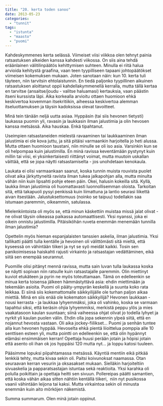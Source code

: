 ```yaml
---
title: "20. kerta toden sanoo"
date: 2013-05-23
categories: 
  - "tunnit"
tags: 
  - "istunta"
  - "maasto"
  - "puomi"
---
```


Kahdeskymmenes kerta selässä. Viimeiset viisi viikkoa olen tehnyt painia ratsastuksen alkeiden kanssa kahdesti viikossa. On siis aina tehdä eräänlainen välitilinpäätös kehittymisen suhteen. Minulla ei riitä halua arvioida kehitystä graafina, vaan teen tyypilliseen tapaani johtopäätökset viimeisen kokemuksen mukaan. Joten sanotaan näin: kun 10. kerta tuli täyteen, niin tarvitsin ehtolaistunnin. En tiedä paljonko tyypillinen aikuinen ratsastuksen aloittanut oppii kahdellakymmenellä kerralla, mutta tällä kertaa en tarvitse (ansaitse/joudu - valitse haluamasi) kertauksia, vaan päästin itseni kurssista läpi. Aika korkealla arvioitu ottaen huomioon ehkä keskivertoa kovemman itsekritiikin, aiheessa keskivertoa alemman itseluottamuksen ja täysin kadoksissa olevat tavoitteet.

<!--more-->

Minä tein tänään neljä uutta asiaa. Hyppäsin (tai siis hevonen tietysti) laukassa puomin yli, ravasin ja laukkasin ilman jalustimia ja olin hevosen kanssa metsässä. Aika hauskaa. Enkä tipahtanut.

Useimpien ratsastaneiden mielestä ravaaminen tai laukkaaminen ilman jalustimia ei ole kova juttu, ja sitä pitäisi varmaankin harjoitella jo heti alussa. Mutta ottaen huomioon taustani, niin minulle se oli iso asia. Varsinkin kun se oli helpompaa kuin jalustimilla. En minä ravissa keventämään pystynyt kuin millin tai viisi, ei yksinkertaisesti riittänyt voimat, mutta muutoin uskallan väittää, että se jopa näytti ratsastamiselta - jos unohdetaan kenokaula.

Laukata ei olisi varmaankaan saanut, koska tunnin muista rouvista puolet olivat aika järkyttyneitä ravista ilman tukea jalkapohjan alla, mutta minulta vähän niin kuin lipsahti pohje eteen päin. Okei, halusin kokeilla sitä. Kyllä, laukka ilman jalustimia oli huomattavasti luonnollisemman oloista. Tarkoitan sitä, että takapuoli pysyi penkissä kuin liimattuna ja lantio seurasi liikettä aivan itsestään. Jalustuksettomuus (noinko se taipuu) todellakin saa istumaan paremmin, oikeammin, satulassa.

Mielenkiintoista oli myös se, että minun käskettiin muistaa missä jalat olivat - ne olivat täysin oikeassa paikassa automaattisesti. Yksi nyanssi, joka ei oikein onnistu jalustimilla. Pitäisiköhän ruveta enemmän menemään tunnilla ilman jalustimia?

Opettelin myös hieman espanjalaisten tanssien askelia, ilman jalustimia. Yksi tallikatti päätti tulla kentälle ja hevoinen oli välittömästi sitä mieltä, että kyseessä on vähintään tiikeri ja nyt se syö meidät kaikki. Tosin sen panikoimisessa haiskahti rajusti virkainto ja ratsastajan vedättäminen, eikä siitä sen enempää seurannut.

Puomille olisi pitänyt mennä ravissa, mutta sain luvan tulla laukassa koska se näytti sopivan niin ratsulle kuin ratsastajalle paremmin. Olin miettinyt kuviot etukäteen ja pyrin ne myös toteuttamaan. Tämä on edelleenkin se minua kerta toisensa jälkeen hämmästyttävä asia: ehdin miettimään ja tekemään asioita. Puomi oli pääty-ympyrän keskellä ja suunta koko rata leikkaa. Ei siinä siis kokemattomalle säikkyilijälle ole turhan paljon aikaa miettiä. Minä en siis enää ole kokematon säikkyilijä? Hevonen laukkaan - nousi kerrasta - ja laukkaa lyhyemmäksi, joka oli vahinko, koska se varmaan tapahtui siksi, että keräsin ohjia lyhyemmiksi, merkistä peppu ylös ja mies vaakatasoon kaulan suuntaan; siinä vaiheessa ohjat olivat jo todella lyhyet ja nyrkit yli kaulan puolen välin. Ehdin olla jopa sekennin ylpeä siitä, että en nojannut hevosta vastaan. Oli aika jockey-fiilikset... Puomi ja senhän tuntee alla kun hevonen hyppää. Hevoselta ehkä pientä liioittelua pomppia alle 10 senttisen esteen yli, mutta pointti on edelleenkin se, että olin hypännyt elämäsi ensimmäisen kerran! Opettaja huusi perään jotain ja höpisi jotain että asento oli ihan ok jos hyppäisi 120 mutta nyt... ja loppu katosi tuuleen.

Pääsimme lopuksi piipahtamassa metsässä. Käyntiä mentiin eikä pitkää lenkkiä tehty, mutta kivaa sekin oli. Paitsi koivunoksat naamassa. Otan seuraavan kerran vesurin ja oksasakset mukaan. Sielläkin harjoiteltiin sivuaskelia ja papparatsastajan istuntaa sekä reaktioita. Yksi karahka oli polulla poikittain ja opettaja heitti sen sivuun. Pollereipas päätti samantien, että koska vähän aikaa sitten nähtiin kentällä tiikeri,  niin nyt pusikossa vaanii vähintään leijona tai kaksi. Mutta virkaintoa sekin oli minusta enemmän kuin aito mörköjen näkemistä.

Summa summarum. Olen minä jotain oppinut.
